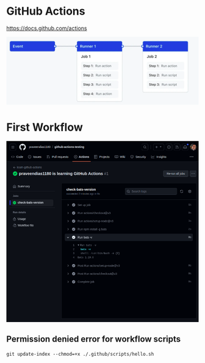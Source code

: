 # GitHub Actions

https://docs.github.com/actions

![](terminology.png)

# First Workflow

![](check-bats-version.png)

## Permission denied error for workflow scripts

```
git update-index --chmod=+x ./.github/scripts/hello.sh
```